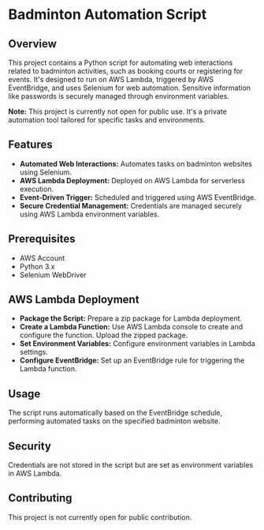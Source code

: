 # Badminton Automation Script

## Overview
This project contains a Python script for automating web interactions related to badminton activities, such as booking courts or registering for events. It's designed to run on AWS Lambda, triggered by AWS EventBridge, and uses Selenium for web automation. Sensitive information like passwords is securely managed through environment variables.

**Note:** This project is currently not open for public use. It's a private automation tool tailored for specific tasks and environments.

## Features
- **Automated Web Interactions:** Automates tasks on badminton websites using Selenium.
- **AWS Lambda Deployment:** Deployed on AWS Lambda for serverless execution.
- **Event-Driven Trigger:** Scheduled and triggered using AWS EventBridge.
- **Secure Credential Management:** Credentials are managed securely using AWS Lambda environment variables.

## Prerequisites
- AWS Account
- Python 3.x
- Selenium WebDriver
  
## AWS Lambda Deployment
- **Package the Script:**
Prepare a zip package for Lambda deployment.
- **Create a Lambda Function:**
Use AWS Lambda console to create and configure the function.
Upload the zipped package.
- **Set Environment Variables:**
Configure environment variables in Lambda settings.
- **Configure EventBridge:**
Set up an EventBridge rule for triggering the Lambda function.

## Usage
The script runs automatically based on the EventBridge schedule, performing automated tasks on the specified badminton website.

## Security
Credentials are not stored in the script but are set as environment variables in AWS Lambda.

## Contributing
This project is not currently open for public contribution.
